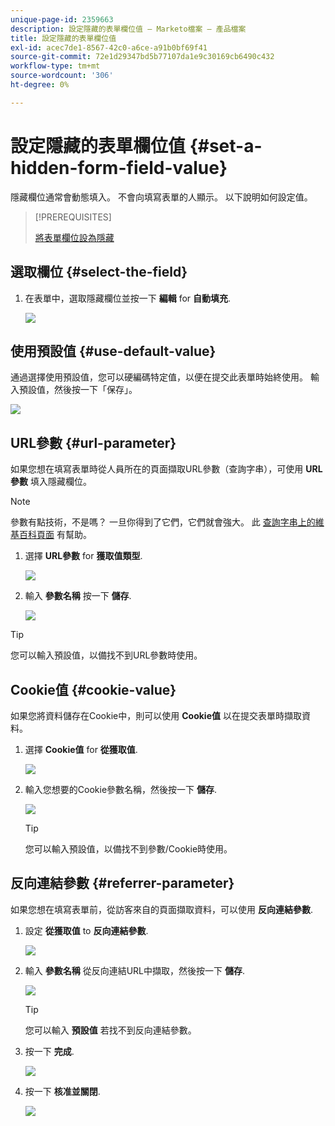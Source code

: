 ```yaml
---
unique-page-id: 2359663
description: 設定隱藏的表單欄位值 — Marketo檔案 — 產品檔案
title: 設定隱藏的表單欄位值
exl-id: acec7de1-8567-42c0-a6ce-a91b0bf69f41
source-git-commit: 72e1d29347bd5b77107da1e9c30169cb6490c432
workflow-type: tm+mt
source-wordcount: '306'
ht-degree: 0%

---
```


# 設定隱藏的表單欄位值 {#set-a-hidden-form-field-value}

隱藏欄位通常會動態填入。 不會向填寫表單的人顯示。 以下說明如何設定值。

>[!PREREQUISITES]
>
>[將表單欄位設為隱藏](/help/marketo/product-docs/demand-generation/forms/form-fields/set-a-form-field-as-hidden.md)

## 選取欄位 {#select-the-field}

1. 在表單中，選取隱藏欄位並按一下 **編輯** for **自動填充**.

   ![](assets/autofill.png)

## 使用預設值 {#use-default-value}

通過選擇使用預設值，您可以硬編碼特定值，以便在提交此表單時始終使用。 輸入預設值，然後按一下「保存」。

![](assets/image2014-9-15-13-3a5-3a27.png)

## URL參數 {#url-parameter}

如果您想在填寫表單時從人員所在的頁面擷取URL參數（查詢字串），可使用 **URL參數** 填入隱藏欄位。

>[!NOTE]
>
>參數有點技術，不是嗎？ 一旦你得到了它們，它們就會強大。 此 [查詢字串上的維基百科頁面](https://en.wikipedia.org/wiki/Query_string) 有幫助。

1. 選擇 **URL參數** for **獲取值類型**.

   ![](assets/image2014-9-15-13-3a6-3a48.png)

1. 輸入 **參數名稱** 按一下 **儲存**.

   ![](assets/image2014-9-15-13-3a7-3a35.png)

>[!TIP]
>
>您可以輸入預設值，以備找不到URL參數時使用。

## Cookie值 {#cookie-value}

如果您將資料儲存在Cookie中，則可以使用 **Cookie值** 以在提交表單時擷取資料。

1. 選擇 **Cookie值** for **從獲取值**.

   ![](assets/image2014-9-15-13-3a8-3a21.png)

1. 輸入您想要的Cookie參數名稱，然後按一下 **儲存**.

   ![](assets/image2014-9-15-13-3a8-3a43.png)

   >[!TIP]
   >
   >您可以輸入預設值，以備找不到參數/Cookie時使用。

## 反向連結參數 {#referrer-parameter}

如果您想在填寫表單前，從訪客來自的頁面擷取資料，可以使用 **反向連結參數**.

1. 設定 **從獲取值** to **反向連結參數**.

   ![](assets/image2014-9-15-13-3a9-3a31.png)

1. 輸入 **參數名稱** 從反向連結URL中擷取，然後按一下 **儲存**.

   ![](assets/image2014-9-15-13-3a9-3a56.png)

   >[!TIP]
   >
   >您可以輸入 **預設值** 若找不到反向連結參數。

1. 按一下 **完成**.

   ![](assets/image2014-9-15-13-3a10-3a26.png)

1. 按一下 **核准並關閉**.

   ![](assets/image2014-9-15-13-3a10-3a43.png)
